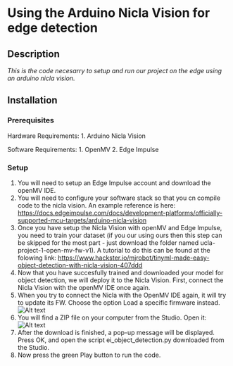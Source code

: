 # Using the Arduino Nicla Vision for edge detection

## Description

*This is the code necesarry to setup and run our project on the edge using an arduino nicla vision.*

## Installation

### Prerequisites

Hardware Requirements: 
    1. Arduino Nicla Vision

Software Requirements:
    1. OpenMV
    2. Edge Impulse

### Setup

1. You will need to setup an Edge Impulse account and download the openMV IDE.
2. You will need to configure your software stack so that you cn compile code to the nicla vision. An example reference is here: https://docs.edgeimpulse.com/docs/development-platforms/officially-supported-mcu-targets/arduino-nicla-vision
3. Once you have setup the Nicla Vision with openMV and Edge Impulse, you need to train your dataset (if you our using ours then this step can be skipped for the most part - just download the folder named ucla-project-1-open-mv-fw-v1). A tutorial to do this can be found at the folowing link: https://www.hackster.io/mjrobot/tinyml-made-easy-object-detection-with-nicla-vision-407ddd
4. Now that you have succesfully trained and downloaded your model for object detection, we will deploy it to the Nicla Vision. First, connect the Nicla Vision with the openMV IDE once again.
5. When you try to connect the Nicla with the OpenMV IDE again, it will try to update its FW. Choose the option Load a specific firmware instead.
![Alt text](https://hackster.imgix.net/uploads/attachments/1638365/_ka3Y7z8V6I.blob?auto=compress%2Cformat&w=740&h=555&fit=max)
6. You will find a ZIP file on your computer from the Studio. Open it:
![Alt text](https://hackster.imgix.net/uploads/attachments/1638408/image_RWzBj7Cd5I.png?auto=compress%2Cformat&w=1280&h=960&fit=max)
7. After the download is finished, a pop-up message will be displayed. Press OK, and open the script ei_object_detection.py downloaded from the Studio.
8. Now press the green Play button to run the code.